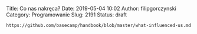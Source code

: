 Title: Co nas nakręca?
Date: 2019-05-04 10:02
Author: filipgorczynski
Category: Programowanie
Slug: 2191
Status: draft

`https://github.com/basecamp/handbook/blob/master/what-influenced-us.md`
